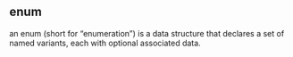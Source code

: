 ## enum

an enum (short for “enumeration”) is a data structure that declares a set of named variants, each with optional associated data.
